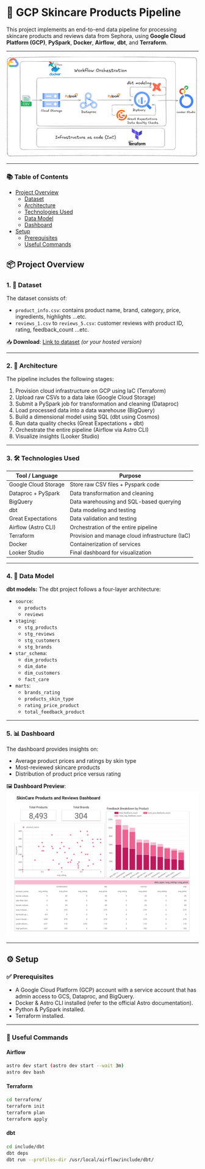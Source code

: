 # 🌸 GCP Skincare Products Pipeline

This project implements an end-to-end data pipeline for processing skincare products and reviews data from Sephora, using **Google Cloud Platform (GCP)**, **PySpark**, **Docker**, **Airflow**, **dbt**, and **Terraform**.

---

![Diagram](.github/images/pipeline.png) 

---

### 📚 Table of Contents
- [Project Overview](#-project-overview)
  - [Dataset](#-dataset)
  - [Architecture](#-architecture)
  - [Technologies Used](#-technologies-used)
  - [Data Model](#-data-model)
  - [Dashboard](#-dashboard)
- [Setup](#️-setup)
  - [Prerequisites](#-prerequisites)
  - [Useful Commands](#-useful-commands)



## 📦 Project Overview

### 1. 🧾 Dataset

The dataset consists of:
- `product_info.csv`: contains product name, brand, category, price, ingredients, highlights ...etc.
- `reviews_1.csv` to `reviews_5.csv`: customer reviews with product ID, rating, feedback_count ...etc.

📥 **Download**: [Link to dataset](https://www.kaggle.com/datasets/nadyinky/sephora-products-and-skincare-reviews) *(or your hosted version)*

---

### 2. 🧱 Architecture

The pipeline includes the following stages:

1. Provision cloud infrastructure on GCP using IaC (Terraform)
2. Upload raw CSVs to a data lake (Google Cloud Storage)
3. Submit a PySpark job for transformation and cleaning (Dataproc)
4. Load processed data into a data warehouse (BigQuery)
5. Build a dimensional model using SQL (dbt using Cosmos)
6. Run data quality checks (Great Expectations + dbt)
7. Orchestrate the entire pipeline (Airflow via Astro CLI)
8. Visualize insights (Looker Studio)

---

### 3. 🛠 Technologies Used

| Tool / Language     | Purpose                                      |
|---------------------|----------------------------------------------|
| Google Cloud Storage| Store raw CSV files + Pyspark code           |
| Dataproc + PySpark  | Data transformation and cleaning            |
| BigQuery            | Data warehousing and SQL-based querying     |
| dbt                 | Data modeling and testing         |
| Great Expectations  | Data validation and testing                 |
| Airflow (Astro CLI) | Orchestration of the entire pipeline        |
| Terraform           | Provision and manage cloud infrastructure (IaC)|
| Docker              | Containerization of services                |
| Looker Studio       | Final dashboard for visualization           |

---

### 4. 🧮 Data Model

**dbt models:**
The dbt project follows a four-layer architecture:
- `source`:
  - `products`
  - `reviews`
- `staging`:
  - `stg_products`
  - `stg_reviews`
  - `stg_customers`
  - `stg_brands`
- `star_schema`:
  - `dim_products`
  - `dim_date`
  - `dim_customers`
  - `fact_care`
- `marts`:
  - `brands_rating`
  - `products_skin_type`
  - `rating_price_product`
  - `total_feedback_product`

---

### 5. 📊 Dashboard

The dashboard provides insights on:

- Average product prices and ratings by skin type  
- Most-reviewed skincare products  
- Distribution of product price versus rating


🖼️ **Dashboard Preview**:  
![Dashboard](.github/images/dashboard.jpg) 


---

## ⚙️ Setup

### ✅ Prerequisites

- A Google Cloud Platform (GCP) account with a service account that has admin access to GCS, Dataproc, and BigQuery.
- Docker & Astro CLI installed (refer to the official Astro documentation).
- Python & PySpark installed.
- Terraform installed.

---

### 🧾 Useful Commands

#### Airflow
```bash
astro dev start (astro dev start --wait 3m)
astro dev bash
```
#### Terraform
```bash
cd terraform/
terraform init
terraform plan
terraform apply 
```
#### dbt
```bash
cd include/dbt
dbt deps
dbt run --profiles-dir /usr/local/airflow/include/dbt/ 
